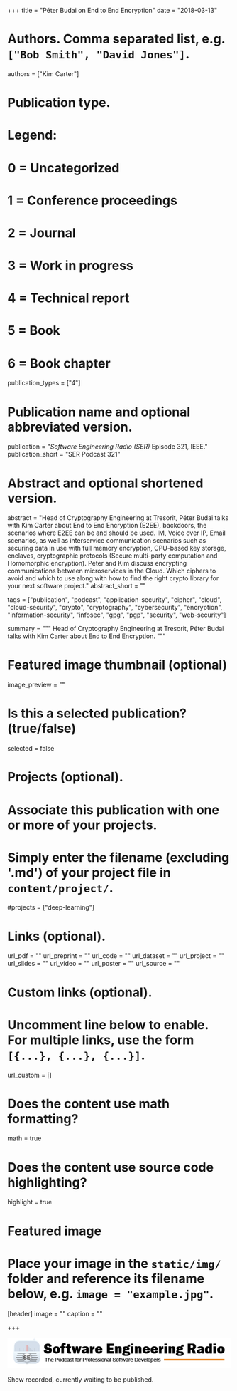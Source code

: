 +++
title = "Péter Budai on End to End Encryption"
date = "2018-03-13"

# Authors. Comma separated list, e.g. `["Bob Smith", "David Jones"]`.
authors = ["Kim Carter"]

# Publication type.
# Legend:
# 0 = Uncategorized
# 1 = Conference proceedings
# 2 = Journal
# 3 = Work in progress
# 4 = Technical report
# 5 = Book
# 6 = Book chapter
publication_types = ["4"]

# Publication name and optional abbreviated version.
publication = "*Software Engineering Radio (SER)* Episode 321, IEEE."
publication_short = "SER Podcast 321"

# Abstract and optional shortened version.
abstract = "Head of Cryptography Engineering at Tresorit, Péter Budai talks with Kim Carter about End to End Encryption (E2EE), backdoors, the scenarios where E2EE can be and should be used. IM, Voice over IP, Email scenarios, as well as interservice communication scenarios such as securing data in use with full memory encryption, CPU-based key storage, enclaves, cryptographic protocols (Secure multi-party computation and Homomorphic encryption). Péter and Kim discuss encrypting communications between microservices in the Cloud. Which ciphers to avoid and which to use along with how to find the right crypto library for your next software project."
abstract_short = ""

tags = ["publication", "podcast", "application-security", "cipher", "cloud", "cloud-security", "crypto", "cryptography", "cybersecurity", "encryption", "information-security", "infosec", "gpg", "pgp", "security", "web-security"]

summary = """
Head of Cryptography Engineering at Tresorit, Péter Budai talks with Kim Carter about End to End Encryption.
"""

# Featured image thumbnail (optional)
image_preview = ""

# Is this a selected publication? (true/false)
selected = false

# Projects (optional).
#   Associate this publication with one or more of your projects.
#   Simply enter the filename (excluding '.md') of your project file in `content/project/`.
#projects = ["deep-learning"]
 

# Links (optional).
url_pdf = ""
url_preprint = ""
url_code = ""
url_dataset = ""
url_project = ""
url_slides = ""
url_video = ""
url_poster = ""
url_source = ""

# Custom links (optional).
#   Uncomment line below to enable. For multiple links, use the form `[{...}, {...}, {...}]`.
url_custom = []

# Does the content use math formatting?
math = true

# Does the content use source code highlighting?
highlight = true

# Featured image
# Place your image in the `static/img/` folder and reference its filename below, e.g. `image = "example.jpg"`.
[header]
image = ""
caption = ""

+++

[![Software Engineering Radio](/img/publication/se-radio-logo.png)](http://www.se-radio.net/team/kim-carter/)

Show recorded, currently waiting to be published.
